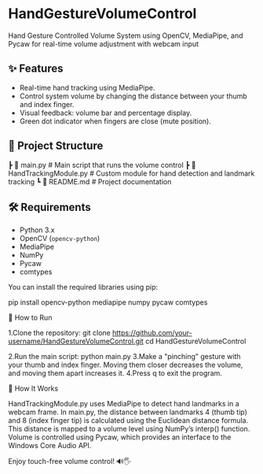 # HandGestureVolumeControl
Hand Gesture Controlled Volume System using OpenCV, MediaPipe, and Pycaw for real-time volume adjustment with webcam input

## ✨ Features

- Real-time hand tracking using MediaPipe.
- Control system volume by changing the distance between your thumb and index finger.
- Visual feedback: volume bar and percentage display.
- Green dot indicator when fingers are close (mute position).

## 📁 Project Structure

┣ 📜 main.py # Main script that runs the volume control
┣ 📜 HandTrackingModule.py # Custom module for hand detection and landmark tracking
┗ 📜 README.md # Project documentation

## 🛠️ Requirements

- Python 3.x
- OpenCV (`opencv-python`)
- MediaPipe
- NumPy
- Pycaw
- comtypes

You can install the required libraries using pip:

pip install opencv-python mediapipe numpy pycaw comtypes

🚀 How to Run

1.Clone the repository:
git clone https://github.com/your-username/HandGestureVolumeControl.git
cd HandGestureVolumeControl

2.Run the main script:
python main.py
3.Make a "pinching" gesture with your thumb and index finger. Moving them closer decreases the volume, and moving them apart increases it.
4.Press q to exit the program.

🧠 How It Works

HandTrackingModule.py uses MediaPipe to detect hand landmarks in a webcam frame.
In main.py, the distance between landmarks 4 (thumb tip) and 8 (index finger tip) is calculated using the Euclidean distance formula.
This distance is mapped to a volume level using NumPy’s interp() function.
Volume is controlled using Pycaw, which provides an interface to the Windows Core Audio API.

Enjoy touch-free volume control! 🔊🖐️
